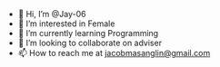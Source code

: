 - 👋 Hi, I’m @Jay-06
- 👀 I’m interested in Female
- 🌱 I’m currently learning Programming
- 💞️ I’m looking to collaborate on adviser
- 📫 How to reach me at jacobmasanglin@gmail.com

<!---
Jay-06/Jay-06 is a ✨ special ✨ repository because its `README.md` (this file) appears on your GitHub profile.
You can click the Preview link to take a look at your changes.
--->
